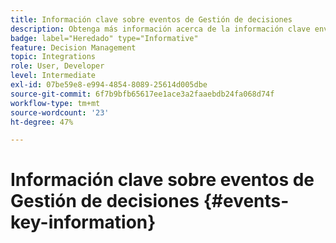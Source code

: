 ```yaml
---
title: Información clave sobre eventos de Gestión de decisiones
description: Obtenga más información acerca de la información clave enviada con cada evento de Administración de decisiones.
badge: label="Heredado" type="Informative"
feature: Decision Management
topic: Integrations
role: User, Developer
level: Intermediate
exl-id: 07be59e8-e994-4854-8089-25614d005dbe
source-git-commit: 6f7b9bfb65617ee1ace3a2faaebdb24fa068d74f
workflow-type: tm+mt
source-wordcount: '23'
ht-degree: 47%

---
```


# Información clave sobre eventos de Gestión de decisiones {#events-key-information}

